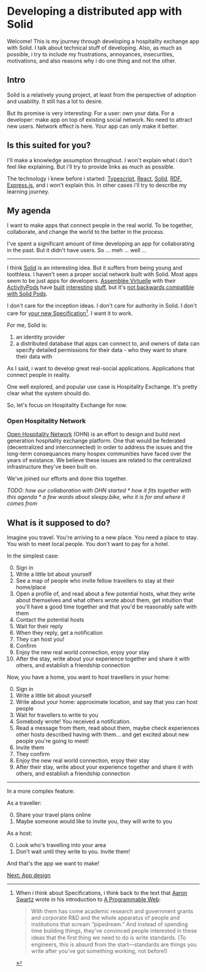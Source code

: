 # Developing a distributed app with Solid

Welcome! This is my journey through developing a hospitality exchange app with Solid. I talk about technical stuff of developing. Also, as much as possible, i try to include my frustrations, annoyances, insecurities, motivations, and also reasons why i do one thing and not the other.

## Intro

Solid is a relatively young project, at least from the perspective of adoption and usability. It still has a lot to desire.

But its promise is very interesting: For a user: own your data. For a developer: make app on top of existing social network. No need to attract new users. Network effect is here. Your app can only make it better.

## Is this suited for you?

I'll make a knowledge assumption throughout. I won't explain what i don't feel like explaining. But i'll try to provide links as much as possible.

The technology i knew before i started: [Typescript](https://www.typescriptlang.org/), [React](https://reactjs.org/), [Solid](https://solidproject.org/), [RDF](https://www.w3.org/TR/rdf11-concepts/#data-model), [Express.js](https://expressjs.com/), and i won't explain this. In other cases i'll try to describe my learning journey.

## My agenda

I want to make apps that connect people in the real world. To be together, collaborate, and change the world to the better in the process.

I've spent a significant amount of time developing an app for collaborating in the past. But it didn't have users. So ... meh ... well ...

---

I think [Solid](https://solidproject.org/) is an interesting idea. But it suffers from being young and toothless. I haven't seen a proper social network built with Solid. Most apps seem to be just apps for developers. [Assemblée Virtuelle](https://www.virtual-assembly.org/) with their [ActivityPods](https://github.com/assemblee-virtuelle/activitypods) have [built](https://lescheminsdelatransition.org/) [interesting](https://www.virtual-assembly.org/semapps-2/) [stuff](https://www.virtual-assembly.org/siti-2/), but it's [not backwards compatible with Solid Pods](https://forum.solidproject.org/t/activitypods-adding-intelligence-to-solid-pods-with-activitypub/4962/12).

I don't care for the inception ideas. I don't care for authority in Solid. I don't care for [your new Specification](https://solid.github.io/data-interoperability-panel/specification/)[^1]. I want it to work.

[^1]:
    When i think about Specifications, i think back to the text that [Aaron Swartz](https://en.wikipedia.org/wiki/Aaron_Swartz) wrote in his introduction to [A Programmable Web](https://en.wikisource.org/wiki/A_Programmable_Web/Chapter_1):
    > With them has come academic research and government grants and corporate R&D and the whole apparatus of people and institutions that scream “pipedream.” And instead of spending time building things, they’ve convinced people interested in these ideas that the ﬁrst thing we need to do is write standards. (To engineers, this is absurd from the start—standards are things you write after you’ve got something working, not before!)


For me, Solid is:

1. an identity provider
2. a distributed database that apps can connect to, and owners of data can specify detailed permissions for their data - who they want to share their data with

As I said, i want to develop great real-social applications. Applications that connect people in reality.

One well explored, and popular use case is Hospitality Exchange. It's pretty clear what the system should do.

So, let's focus on Hospitality Exchange for now.

### Open Hospitality Network

[Open Hospitality Network](https://openhospitality.network/) (OHN) is an effort to design and build next generation hospitality exchange platform. One that would be federated (decentralized and interconnected) in order to address the issues and the long-term consequances many hospex communities have faced over the years of existance. We believe these issues are related to the centralized infrastructure they've been built on.

We've joined our efforts and done this together.

_TODO: how our collaboration with OHN started * how it fits together with this agenda * a few words about sleepy.bike, who it is for and where it comes from_

## What is it supposed to do?

Imagine you travel. You're arriving to a new place. You need a place to stay. You wish to meet local people. You don't want to pay for a hotel.

In the simplest case:

0. Sign in
0. Write a little bit about yourself
0. See a map of people who invite fellow travellers to stay at their home/place
0. Open a profile of, and read about a few potential hosts, what they write about themselves and what others wrote about them, get intuition that you'll have a good time together and that you'd be reasonably safe with them
0. Contact the potential hosts
0. Wait for their reply
0. When they reply, get a notification
0. They can host you!
0. Confirm
0. Enjoy the new real world connection, enjoy your stay
0. After the stay, write about your experience together and share it with others, and establish a friendship connection

Now, you have a home, you want to host travellers in your home:

0. Sign in
0. Write a little bit about yourself
0. Write about your home: approximate location, and say that you can host people
0. Wait for travellers to write to you
0. Somebody wrote! You received a notification. 
0. Read a message from them, read about them, maybe check experiences other hosts described having with them... and get excited about new people you're going to meet!
0. Invite them
0. They confirm
0. Enjoy the new real world connection, enjoy their stay
0. After their stay, write about your experience together and share it with others, and establish a friendship connection

---

In a more complex feature:

As a traveller:

0. Share your travel plans online
0. Maybe someone would like to invite you, they will write to you

As a host:

0. Look who's travelling into your area
0. Don't wait until they write to you. Invite them!

And that's the app we want to make!

[Next: App design](app-design.md)
